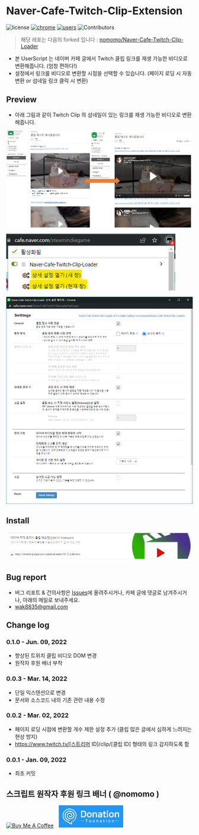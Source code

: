 # Naver-Cafe-Twitch-Clip-Extension

![license](https://img.shields.io/badge/license-MIT-blue.svg)
[![chrome](https://img.shields.io/chrome-web-store/v/anfmlkmmakldmlaboibhmmfnjgmpbffc.svg)](https://chrome.google.com/webstore/detail/anfmlkmmakldmlaboibhmmfnjgmpbffc)
[![users](https://img.shields.io/chrome-web-store/d/anfmlkmmakldmlaboibhmmfnjgmpbffc.svg)](https://chrome.google.com/webstore/detail/anfmlkmmakldmlaboibhmmfnjgmpbffc)
![Contributors](https://img.shields.io/github/contributors/getCurrentThread/Naver-Cafe-Twitch-Clip-Extension.svg)

> 해당 레포는 다음의 forked 입니다 : [nomomo/Naver-Cafe-Twitch-Clip-Loader](https://github.com/nomomo/Naver-Cafe-Twitch-Clip-Loader)

- 본 UserScript 는 네이버 카페 글에서 Twitch 클립 링크를 재생 가능한 비디오로 변환해줍니다. (엄청 편하다!)
- 설정에서 링크를 비디오로 변환할 시점을 선택할 수 있습니다. (페이지 로딩 시 자동 변환 or 섬네일 링크 클릭 시 변환)

## Preview

- 아래 그림과 같이 Twitch Clip 의 섬네일이 있는 링크를 재생 가능한 비디오로 변환해줍니다.

![Preview](/images/NCTCL_preview_01.png)

![Open Settings Menu](/images/NCTCL_preview_02.png)

![Settings](/images/NCTCL_preview_03.png)

## Install

[![Install](/images/NCTCL_install.png)](https://chrome.google.com/webstore/detail/anfmlkmmakldmlaboibhmmfnjgmpbffc)

## Bug report

- 버그 리포트 & 건의사항은 [Issues](https://github.com/nomomo/Naver-Cafe-Twitch-Clip-Extension/issues)에 올려주시거나, 카페 글에 댓글로 남겨주시거나, 아래의 메일로 보내주세요.
- wak8835@gmail.com

## Change log

### 0.1.0 - Jun. 09, 2022

- 향상된 트위치 클립 비디오 DOM 변경
- 원작자 후원 배너 부착

### 0.0.3 - Mar. 14, 2022

- 단일 익스텐션으로 변경
- 문서와 소스코드 내의 기존 관련 내용 수정

### 0.0.2 - Mar. 02, 2022

- 페이지 로딩 시점에 변환할 개수 제한 설정 추가 (클립 많은 글에서 심하게 느려지는 현상 방지)
- https://www.twitch.tv/[스트리머 ID]/clip/[클립 ID] 형태의 링크 감지하도록 함

### 0.0.1 - Jan. 09, 2022

- 최초 커밋

## 스크립트 원작자 후원 링크 배너 ( @nomomo )

<a href="https://www.buymeacoffee.com/nomomo" target="_blank"><img src="https://cdn.buymeacoffee.com/buttons/default-yellow.png" alt="Buy Me A Coffee" height="60"></a>　<a href="https://toon.at/donate/636947867320352181" target="_blank"><img src="https://raw.githubusercontent.com/nomomo/Addostream/master/assets/toonation_b11.png" height="60" alt="Donate with Toonation" /></a>
